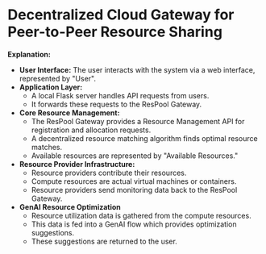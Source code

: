 # Decentralized Cloud Gateway for Peer-to-Peer Resource Sharing


**Explanation:**

*   **User Interface:** The user interacts with the system via a web interface, represented by "User".
*   **Application Layer:**
    *   A local Flask server handles API requests from users.
    *   It forwards these requests to the ResPool Gateway.
*   **Core Resource Management:**
    *   The ResPool Gateway provides a Resource Management API for registration and allocation requests.
    *   A decentralized resource matching algorithm finds optimal resource matches.
    *   Available resources are represented by "Available Resources."
*   **Resource Provider Infrastructure:**
    *   Resource providers contribute their resources.
    *   Compute resources are actual virtual machines or containers.
    *   Resource providers send monitoring data back to the ResPool Gateway.
*   **GenAI Resource Optimization**
    * Resource utilization data is gathered from the compute resources.
    * This data is fed into a GenAI flow which provides optimization suggestions.
    * These suggestions are returned to the user.


